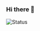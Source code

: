 ### Hi there 👋
![Status](https://github-readme-stats.vercel.app/api?username=ELMURODSALOMOV&show_icons=true&theme=dark)

